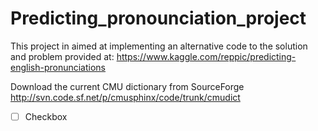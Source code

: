 # Predicting_pronounciation_project
This project in aimed at implementing an alternative code to the solution and problem provided at: https://www.kaggle.com/reppic/predicting-english-pronunciations

Download the current CMU dictionary from SourceForge
http://svn.code.sf.net/p/cmusphinx/code/trunk/cmudict


- [ ] Checkbox

